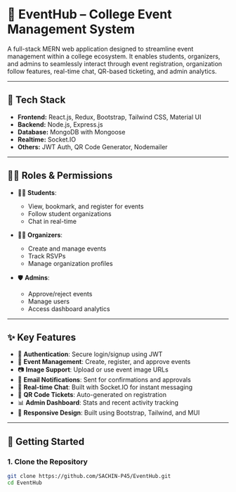 # 🎉 EventHub – College Event Management System

A full-stack MERN web application designed to streamline event management within a college ecosystem. It enables students, organizers, and admins to seamlessly interact through event registration, organization follow features, real-time chat, QR-based ticketing, and admin analytics.

---

## 🔧 Tech Stack

- **Frontend:** React.js, Redux, Bootstrap, Tailwind CSS, Material UI  
- **Backend:** Node.js, Express.js  
- **Database:** MongoDB with Mongoose  
- **Realtime:** Socket.IO  
- **Others:** JWT Auth, QR Code Generator, Nodemailer

---

## 👨‍💻 Roles & Permissions

- 🧑‍🎓 **Students**:  
  - View, bookmark, and register for events  
  - Follow student organizations  
  - Chat in real-time  

- 🧑‍💼 **Organizers**:  
  - Create and manage events  
  - Track RSVPs  
  - Manage organization profiles  

- 🛡️ **Admins**:  
  - Approve/reject events  
  - Manage users  
  - Access dashboard analytics

---

## ✨ Key Features

- 🔐 **Authentication**: Secure login/signup using JWT  
- 📆 **Event Management**: Create, register, and approve events  
- 📷 **Image Support**: Upload or use event image URLs  
- 📩 **Email Notifications**: Sent for confirmations and approvals  
- 💬 **Real-time Chat**: Built with Socket.IO for instant messaging  
- 🧾 **QR Code Tickets**: Auto-generated on registration  
- 📊 **Admin Dashboard**: Stats and recent activity tracking  
- 📱 **Responsive Design**: Built using Bootstrap, Tailwind, and MUI  

---

## 🚀 Getting Started

### 1. Clone the Repository

```bash
git clone https://github.com/SACHIN-P45/EventHub.git
cd EventHub
